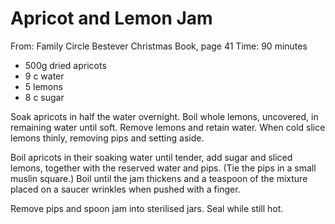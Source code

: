 # Apricot and Lemon Jam
From: Family Circle Bestever Christmas Book, page 41
Time: 90 minutes

* 500g dried apricots
* 9 c water
* 5 lemons
* 8 c sugar

Soak apricots in half the water overnight.  Boil whole lemons, uncovered, in remaining water until soft.  Remove lemons and retain water.  When cold slice lemons thinly, removing pips and setting aside.

Boil apricots in their soaking water until tender, add sugar and sliced lemons, together with the reserved water and pips.  (Tie the pips in a small muslin square.)  Boil until the jam thickens and a teaspoon of the mixture placed on a saucer wrinkles when pushed with a finger.

Remove pips and spoon jam into sterilised jars.  Seal while still hot.

